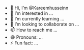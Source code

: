 - 👋 Hi, I’m @Kareemhusseinn
- 👀 I’m interested in ...
- 🌱 I’m currently learning ...
- 💞️ I’m looking to collaborate on ...
- 📫 How to reach me ...
- 😄 Pronouns: ...
- ⚡ Fun fact: ...

<!---
Kareemhusseinn/Kareemhusseinn is a ✨ special ✨ repository because its `README.md` (this file) appears on your GitHub profile.
You can click the Preview link to take a look at your changes.
--->
